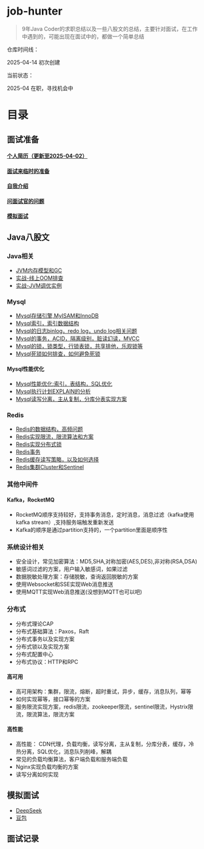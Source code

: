 # job-hunter

>9年Java Coder的求职总结以及一些八股文的总结，主要针对面试，在工作中遇到的，可能出现在面试中的，都做一个简单总结

仓库时间线：

2025-04-14 初次创建

当前状态：

2025-04 在职，寻找机会中


# 目录

## 面试准备

#### [个人简历（更新至2025-04-02）](resume/resume.md)
#### [面试来临时的准备](tongyong.md)
#### [自我介绍](tongyong.md)
#### [问面试官的问题](tongyong.md)
#### [模拟面试](#模拟面试)


## Java八股文

### Java相关
- [JVM内存模型和GC](java/jvm_gc.md)
- [实战-线上OOM排查](java/java.md)
- [实战-JVM调优实例](java/java.md)

### Mysql
- [Mysql存储引擎,MyISAM和InnoDB](db/mysql.md)
- [Mysql索引，索引数据结构](db/mysql.md)
- [Mysql的日志binlog，redo log，undo log相关问题](db/mysql.md)
- [Mysql的事务，ACID，隔离级别，脏读幻读，MVCC](db/mysql.md)
- [Mysql的锁，锁类型，行锁表锁，共享排他，乐观锁等](db/mysql.md)
- [Mysql死锁如何排查，如何避免死锁](db/mysql.md)
#### Mysql性能优化
- [Mysql性能优化:索引，表结构，SQL优化](db/mysql.md)
- [Mysql执行计划EXPLAIN的分析](db/mysql.md)
- [Mysql读写分离，主从复制，分库分表实现方案](db/mysql.md)
### Redis
- [Redis的数据结构，高频问题](cache/redis.md)
- [Redis实现限流，限流算法和方案](cache/redis.md)
- [Redis实现分布式锁](cache/redis.md)
- [Redis事务](cache/redis.md)
- [Redis缓存读写策略，以及如何选择](cache/redis.md)
- [Redis集群Cluster和Sentinel](cache/redis.md)

### 其他中间件
#### Kafka，RocketMQ
- RocketMQ顺序支持较好，支持事务消息，定时消息，消息过滤（kafka使用kafka stream）,支持服务端触发重新发送
- Kafka的顺序是通过partition支持的，一个partition里面是顺序性

### 系统设计相关
- 安全设计，常见加密算法：MD5,SHA,对称加密(AES,DES),非对称(RSA,DSA)
- 敏感词过滤的方案，用户输入敏感词，如果过滤
- 数据脱敏处理方案：存储脱敏，查询返回脱敏的方案
- 使用Websocket和SSE实现Web消息推送
- 使用MQTT实现Web消息推送(没想到MQTT也可以吧)

### 分布式
- 分布式理论CAP
- 分布式基础算法：Paxos，Raft
- 分布式事务以及实现方案
- 分布式锁以及实现方案
- 分布式配置中心
- 分布式协议：HTTP和RPC
#### 高可用
- 高可用架构：集群，限流，熔断，超时重试，异步，缓存，消息队列，幂等
- 如何实现幂等，接口幂等的方案
- 服务限流实现方案，redis限流，zookeeper限流，sentinel限流，Hystrix限流，限流算法，限流方案
#### 高性能
- 高性能： CDN代理，负载均衡，读写分离，主从复制，分库分表，缓存，冷热分离，SQL优化，消息队列削峰，解耦
- 常见的负载均衡算法，客户端负载和服务端负载
- Nginx实现负载均衡的方案
- 读写分离如何实现

## 模拟面试
- [DeepSeek](https://www.deepseek.com/)
- [豆包](https://www.doubao.com/chat/)

## 面试记录






